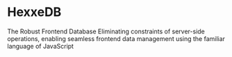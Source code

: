 # HexxeDB
The Robust Frontend Database    Eliminating constraints of server-side operations, enabling seamless frontend data management using the familiar language of JavaScript
